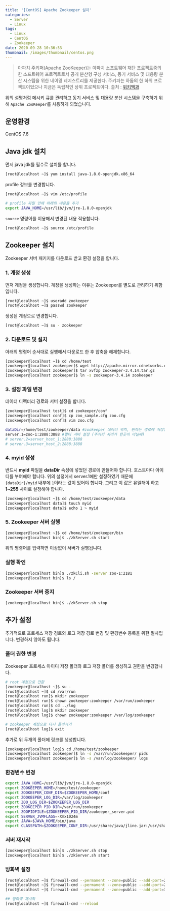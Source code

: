 ```yaml
---
title: '[CentOS] Apache Zookeeper 설치'
categories:
  - Server
  - Linux
tags:
  - Linux
  - CentOS
  - Zookeeper
date: 2020-09-28 10:36:53
thumbnail: /images/thumbnail/centos.png
---
```


> 아파치 주키퍼(Apache ZooKeeper)는 아파치 소프트웨어 재단 프로젝트중의 한 소프트웨어 프로젝트로서 공개 분산형 구성 서비스, 동기 서비스 및 대용량 분산 시스템을 위한 네이밍 레지스트리를 제공한다. 주키퍼는 하둡의 한 하위 프로젝트이었으나 지금은 독립적인 상위 프로젝트이다.
> 출처 : [위키백과](https://ko.wikipedia.org/wiki/%EC%95%84%ED%8C%8C%EC%B9%98_%EC%A3%BC%ED%82%A4%ED%8D%BC)

위의 설명처럼 메시키 큐를 관리하고 동기 서비스 및 대용량 분산 시스템을 구축하기 위해 `Apache ZooKeeper`를 사용하게 되었습니다.

## 운영환경

CentOS 7.6

## Java jdk 설치

먼저 java jdk를 필수로 설치를 합니다.

```bash
[root@localhost ~]$ yum install java-1.8.0-openjdk.x86_64
```

profile 정보를 변경합니다.

```bash
[root@localhost ~]$ vim /etc/profile

# profile 파일 안에 아래의 내용을 추가
export JAVA_HOME=/usr/lib/jvm/jre-1.8.0-openjdk
```

`source` 명령어를 이용해서 변경된 내용 적용합니다.

```bash
[root@localhost ~]$ source /etc/profile
```

## Zookeeper 설치

Zookeeper 서버 패키지를 다운로드 받고 환경 설정을 합니다.

### 1. 계정 생성

먼저 계정을 생성합니다. 계정을 생성하는 이유는 Zookeeper를 별도로 관리하기 위함입니다.

```bash
[root@localhost ~]$ useradd zookeeper
[root@localhost ~]$ passwd zookeeper
```

생성된 계정으로 변경합니다.

```bash
[root@localhost ~]$ su - zookeeper
```

### 2. 다운로드 및 설치

아래의 명령어 순서대로 실행해서 다운로드 한 후 압축을 해제합니다.

```bash
[zookeeper@localhost ~]$ cd /home/test
[zookeeper@localhost zookeeper]$ wget http://apache.mirror.cdnetworks.com/zookeeper/zookeeper-3.4.14/zookeeper-3.4.14.tar.gz
[zookeeper@localhost zookeeper]$ tar xvfzp zookeeper-3.4.14.tar.gz
[zookeeper@localhost zookeeper]$ ln -s zookeeper-3.4.14 zookeeper
```

### 3. 설정 파일 변경

데이터 디렉터리 경로와 서버 설정을 합니다.

```bash
[zookeeper@localhost test]$ cd zookeeper/conf
[zookeeper@localhost conf]$ cp zoo_sample.cfg zoo.cfg
[zookeeper@localhost conf]$ vim zoo.cfg

dataDir=/home/test/zookeeper/data #zookeeper 데이터 위치, 원하는 경로에 저장입력
server.1=zoo-1:2888:3888 #멀티 서버 설정 (주키퍼 서버가 한곳이 아닐때)
# server.2=server_host_1:2888:3888
# server.3=server_host_2:2888:3888
```

### 4. myid 생성

반드시 **myid** 파일을 **dataDir** 속성에 넣었던 경로에 만들어야 합니다. 호스트마다 아이디를 부여해야 합니다. 위의 설정에서 server.1에만 설정하였기 때문에 `{dataDir}/myid` 내부에 `1`이라는 값이 있어야 합니다. 그리고 이 값은 유일해야 하고 **1~255** 사이로 설정해야 합니다.

```bash
[zookeeper@localhost ~]$ cd /home/test/zookeeper/data
[zookeeper@localhost data]$ touch myid
[zookeeper@localhost data]$ echo 1 > myid
```

### 5. Zookeeper 서버 실행

```bash
[zookeeper@localhost ~]$ cd /home/test/zookeeper/bin
[zookeeper@localhost bin]$ ./zkServer.sh start
```

위의 명령어를 입력하면 이상없이 서버가 실행됩니다.

### 실행 확인

```bash
[zookeeper@localhost bin]$ ./zkCli.sh -server zoo-1:2181
[zookeeper@localhost bin]$ ls /
```

### Zookeeper 서버 중지

```bash
[zookeeper@localhost bin]$ ./zkServer.sh stop
```

## 추가 설정

추가적으로 프로세스 저장 경로와 로그 저장 경로 변경 및 환경변수 등록을 위한 절차입니다. 변경하지 않아도 됩니다.

### 폴더 권한 변경

Zookeeper 프로세스 아이디 저장 폴더와 로그 저장 폴더를 생성하고 권한을 변경합니다.

```bash
# root 계정으로 전환
[zookeeper@localhost ~]$ su -
[root@localhost ~]$ cd /var/run
[root@localhost run]$ mkdir zookeeper
[root@localhost run]$ chown zookeeper:zookeeper /var/run/zookeeper
[root@localhost run]$ cd ../log
[root@localhost log]$ mkdir zookeeper
[root@localhost log]$ chown zookeeper:zookeeper /var/log/zookeeper

# zookeeper 계정으로 다시 돌아가기
[root@localhost log]$ exit
```

추가로 위 두개의 폴더에 링크를 생성합니다.

```bash
[zookeeper@localhost log]$ cd /home/test/zookeeper
[zookeeper@localhost zookeeper]$ ln -s /var/run/zookeeper/ pids
[zookeeper@localhost zookeeper]$ ln -s /var/log/zookeeper/ logs
```

### 환경변수 변경

```bash
export JAVA_HOME=/usr/lib/jvm/jre-1.8.0-openjdk
export ZOOKEEPER_HOME=/home/test/zookeeper
export ZOOKEEPER_CONF_DIR=$ZOOKEEPER_HOME/conf
export ZOOKEEPER_LOG_DIR=/var/log/zookeeper
export ZOO_LOG_DIR=$ZOOKEEPER_LOG_DIR
export ZOOKEEPER_PID_DIR=/var/run/zookeeper
export ZOOPIDFILE=$ZOOKEEPER_PID_DIR/zookeeper_server.pid
export SERVER_JVMFLAGS=-Xmx1024m
export JAVA=$JAVA_HOME/bin/java
export CLASSPATH=$ZOOKEEPER_CONF_DIR:/usr/share/java/jline.jar:/usr/share/java/log4j-1.2.jar:/usr/share/java/xercesImpl.jar:/usr/share/java/xmlParserAPIs.jar:/usr/share/java/netty.jar:/usr/share/java/slf4j-api.jar:/usr/share/java/slf4j-log4j12.jar:/usr/share/java/zookeeper.jar
```

### 서버 재시작

```bash
[zookeeper@localhost bin]$ ./zkServer.sh stop
[zookeeper@localhost bin]$ ./zkServer.sh start
```

### 방화벽 설정

```bash
[root@localhost ~]$ firewall-cmd --permanent --zone=public --add-port=2181/tcp
[root@localhost ~]$ firewall-cmd --permanent --zone=public --add-port=2888/tcp
[root@localhost ~]$ firewall-cmd --permanent --zone=public --add-port=3888/tcp

## 방화벽 재시작
[root@localhost ~]$ firewall-cmd --reload
```

